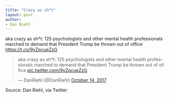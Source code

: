 ```yaml
---
title: "Crazy as sh*t"
layout: post
author:
- Dan Riehl
---
```


aka crazy as sh\*t: 125 psychologists and other mental health professionals marched to demand that President Trump be thrown out of office https://t.co/9yZpcueZzG

<blockquote class="twitter-tweet"><p lang="en" dir="ltr">aka crazy as sh*t: 125 psychologists and other mental health professionals marched to demand that President Trump be thrown out of office <a href="https://t.co/9yZpcueZzG">pic.twitter.com/9yZpcueZzG</a></p>&mdash; DanRiehl (@DanRiehl) <a href="https://twitter.com/DanRiehl/status/919337026532626432?ref_src=twsrc%5Etfw">October 14, 2017</a></blockquote> <script async src="https://platform.twitter.com/widgets.js" charset="utf-8"></script>

Source: Dan Riehl, via Twitter
